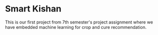 # Smart Kishan
This is our first project from 7th semester's project assignment where we have embedded machine learning for crop and cure recommendation.
